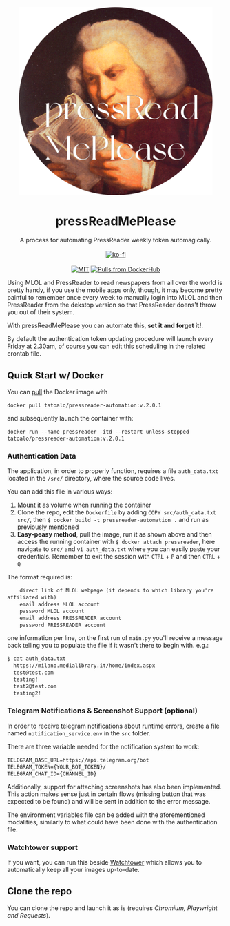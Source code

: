 <div align="center">
  <img src="./assets/logo.png" width="450" />
  
  # pressReadMePlease
  
  A process for automating PressReader weekly token automagically.
  <br/><br/>
  [![ko-fi](https://ko-fi.com/img/githubbutton_sm.svg)](https://ko-fi.com/F1F7ABOVF)
  <br/><br/>
  [![MIT](https://img.shields.io/github/license/tatoalo/pressReadMePlease)](https://github.com/tatoalo/pressReadMePlease)
  [![Pulls from DockerHub](https://img.shields.io/docker/pulls/tatoalo/pressreader-automation.svg)](https://hub.docker.com/r/tatoalo/pressreader-automation)
</div>

Using MLOL and PressReader to read newspapers from all over the world is pretty handy, if you use the mobile apps only, though, it may become pretty painful to remember once every week to manually login into MLOL and then PressReader from the dekstop version so that PressReader doens't throw you out of their system.

With pressReadMePlease you can automate this, **set it and forget it!**.

By default the authentication token updating procedure will launch every Friday at 2.30am, of course you can edit this scheduling in the related crontab file.

## Quick Start w/ Docker

You can [pull](https://hub.docker.com/r/tatoalo/pressreader-automation) the Docker image with 

```
docker pull tatoalo/pressreader-automation:v.2.0.1
```

and subsequently launch the container with:

```
docker run --name pressreader -itd --restart unless-stopped tatoalo/pressreader-automation:v.2.0.1
```

### Authentication Data

The application, in order to properly function, requires a file `auth_data.txt` located in the `/src/` directory, where the source code lives.

You can add this file in various ways:
1. Mount it as volume when running the container
2. Clone the repo, edit the `Dockerfile` by adding ``` COPY src/auth_data.txt src/ ```, then ``` $ docker build -t pressreader-automation . ``` and run as previously mentioned
3. **Easy-peasy method**, pull the image, run it as shown above and then access the running container with ```$ docker attach pressreader```, here navigate to `src/` and `vi auth_data.txt` where you can easily paste your credentials. Remember to exit the session with `CTRL` + `P` and then `CTRL` + `Q`

The format required is:
```
    direct link of MLOL webpage (it depends to which library you're affiliated with)
    email address MLOL account
    password MLOL account
    email address PRESSREADER account
    password PRESSREADER account
```
one information per line, on the first run of `main.py` you'll receive a message back telling you to populate the file if it wasn't there to begin with.
e.g.:
```
$ cat auth_data.txt
  https://milano.medialibrary.it/home/index.aspx
  test@test.com
  testing!
  test2@test.com
  testing2!
```

### Telegram Notifications & Screenshot Support (optional)

In order to receive telegram notifications about runtime errors, create a file named `notification_service.env` in the `src` folder.

There are three variable needed for the notification system to work:
```
TELEGRAM_BASE_URL=https://api.telegram.org/bot
TELEGRAM_TOKEN={YOUR_BOT_TOKEN}/
TELEGRAM_CHAT_ID={CHANNEL_ID}
```

Additionally, support for attaching screenshots has also been implemented.
This action makes sense just in certain flows (missing button that was expected to be found) and will be sent in addition to the error message.

The environment variables file can be added with the aforementioned modalities, similarly to what could have been done with the authentication file.

### Watchtower support
If you want, you can run this beside [Watchtower](https://github.com/containrrr/watchtower) which allows you to automatically keep all your images up-to-date.

## Clone the repo

You can clone the repo and launch it as is (requires *Chromium, Playwright and Requests*). 

